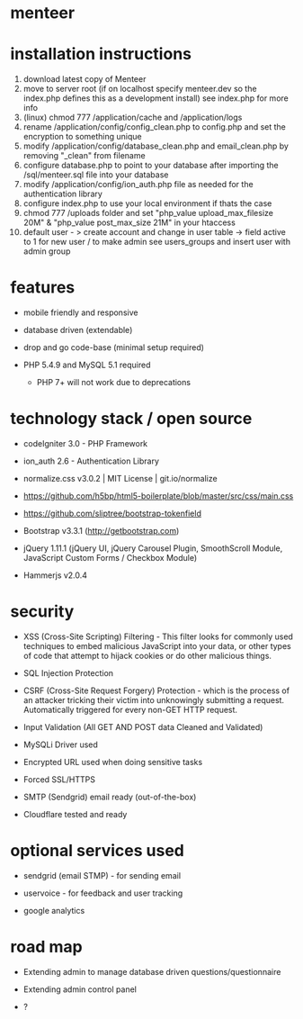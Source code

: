 menteer
=======

installation instructions
=========================

1. download latest copy of Menteer
2. move to server root (if on localhost specify menteer.dev so the index.php defines this as a development install) see index.php for more info
3. (linux) chmod 777 /application/cache and /application/logs
4. rename /application/config/config_clean.php to config.php and set the encryption to something unique
5. modify /application/config/database_clean.php and email_clean.php by removing "_clean" from filename
6. configure database.php to point to your database after importing the /sql/menteer.sql file into your database
7. modify /application/config/ion_auth.php file as needed for the authentication library
8. configure index.php to use your local environment if thats the case
9. chmod 777 /uploads folder and set "php_value upload_max_filesize 20M" & "php_value post_max_size 21M" in your htaccess
10. default user - > create account and change in user table -> field active to 1 for new user / to make admin see users_groups and insert user with admin group

features
=========

* mobile friendly and responsive

* database driven (extendable)

* drop and go code-base (minimal setup required)

* PHP 5.4.9 and MySQL 5.1 required
  * PHP 7+ will not work due to deprecations


technology stack / open source
==============================

* codeIgniter 3.0 - PHP Framework

* ion_auth 2.6 - Authentication Library

* normalize.css v3.0.2 | MIT License | git.io/normalize

* https://github.com/h5bp/html5-boilerplate/blob/master/src/css/main.css

* https://github.com/sliptree/bootstrap-tokenfield

* Bootstrap v3.3.1 (http://getbootstrap.com)

* jQuery 1.11.1 (jQuery UI, jQuery Carousel Plugin, SmoothScroll Module, JavaScript Custom Forms / Checkbox Module)

* Hammerjs v2.0.4


security
=========

* XSS (Cross-Site Scripting) Filtering - This filter looks for commonly used techniques to embed malicious JavaScript into your data, or other types of code that attempt to hijack cookies or do other malicious things.

* SQL Injection Protection

* CSRF (Cross-Site Request Forgery) Protection - which is the process of an attacker tricking their victim into unknowingly submitting a request.  Automatically triggered for every non-GET HTTP request.

* Input Validation (All GET AND POST data Cleaned and Validated)

* MySQLi Driver used

* Encrypted URL used when doing sensitive tasks

* Forced SSL/HTTPS

* SMTP (Sendgrid) email ready (out-of-the-box)

* Cloudflare tested and ready


optional services used
======================

* sendgrid (email STMP) - for sending email

* uservoice - for feedback and user tracking

* google analytics


road map
========

* Extending admin to manage database driven questions/questionnaire

* Extending admin control panel

* ?





